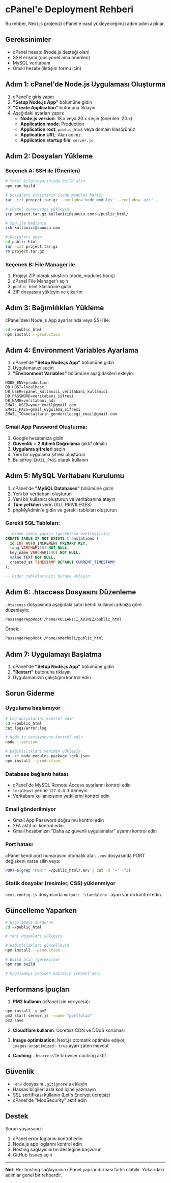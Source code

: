 # cPanel'e Deployment Rehberi

Bu rehber, Next.js projenizi cPanel'e nasıl yükleyeceğinizi adım adım açıklar.

## Gereksinimler

- cPanel hesabı (Node.js desteği olan)
- SSH erişimi (opsiyonel ama önerilen)
- MySQL veritabanı
- Gmail hesabı (iletişim formu için)

## Adım 1: cPanel'de Node.js Uygulaması Oluşturma

1. cPanel'e giriş yapın
2. **"Setup Node.js App"** bölümüne gidin
3. **"Create Application"** butonuna tıklayın
4. Aşağıdaki ayarları yapın:
   - **Node.js version**: 18.x veya 20.x seçin (önerilen: 20.x)
   - **Application mode**: Production
   - **Application root**: `public_html` veya domain klasörünüz
   - **Application URL**: Alan adınız
   - **Application startup file**: `server.js`

## Adım 2: Dosyaları Yükleme

### Seçenek A: SSH ile (Önerilen)

```bash
# Yerel bilgisayarınızda build alın
npm run build

# Dosyaları sıkıştırın (node_modules hariç)
tar -czf project.tar.gz --exclude='node_modules' --exclude='.git' .

# cPanel sunucusuna yükleyin
scp project.tar.gz kullanici@sunucu.com:~/public_html/

# SSH ile bağlanın
ssh kullanici@sunucu.com

# Dosyaları açın
cd public_html
tar -xzf project.tar.gz
rm project.tar.gz
```

### Seçenek B: File Manager ile

1. Projeyi ZIP olarak sıkıştırın (node_modules hariç)
2. cPanel File Manager'ı açın
3. `public_html` klasörüne gidin
4. ZIP dosyasını yükleyin ve çıkartın

## Adım 3: Bağımlılıkları Yükleme

cPanel'deki Node.js App ayarlarında veya SSH ile:

```bash
cd ~/public_html
npm install --production
```

## Adım 4: Environment Variables Ayarlama

1. cPanel'de **"Setup Node.js App"** bölümüne gidin
2. Uygulamanızı seçin
3. **"Environment Variables"** bölümüne aşağıdakileri ekleyin:

```
NODE_ENV=production
DB_HOST=localhost
DB_USER=cpanel_kullanici_veritabani_kullanici
DB_PASSWORD=veritabani_sifresi
DB_NAME=veritabani_adi
EMAIL_USER=your_email@gmail.com
EMAIL_PASS=gmail_uygulama_sifresi
EMAIL_TO=mesajlarin_gonderilecegi_email@gmail.com
```

### Gmail App Password Oluşturma:

1. Google hesabınıza gidin
2. **Güvenlik** > **2 Adımlı Doğrulama** (aktif olmalı)
3. **Uygulama şifreleri** seçin
4. Yeni bir uygulama şifresi oluşturun
5. Bu şifreyi `EMAIL_PASS` olarak kullanın

## Adım 5: MySQL Veritabanı Kurulumu

1. cPanel'de **"MySQL Databases"** bölümüne gidin
2. Yeni bir veritabanı oluşturun
3. Yeni bir kullanıcı oluşturun ve veritabanına atayın
4. **Tüm yetkiler**i verin (ALL PRIVILEGES)
5. phpMyAdmin'e gidin ve gerekli tabloları oluşturun

### Gerekli SQL Tabloları:

```sql
-- Örnek tablo yapısı (gerekirse özelleştirin)
CREATE TABLE IF NOT EXISTS translations (
  id INT AUTO_INCREMENT PRIMARY KEY,
  lang VARCHAR(10) NOT NULL,
  key_name VARCHAR(100) NOT NULL,
  value TEXT NOT NULL,
  created_at TIMESTAMP DEFAULT CURRENT_TIMESTAMP
);

-- Diğer tablolarınızı buraya ekleyin
```

## Adım 6: .htaccess Dosyasını Düzenleme

`.htaccess` dosyasında aşağıdaki satırı kendi kullanıcı adınıza göre düzenleyin:

```apache
PassengerAppRoot /home/KULLANICI_ADINIZ/public_html
```

Örnek:
```apache
PassengerAppRoot /home/omerhali/public_html
```

## Adım 7: Uygulamayı Başlatma

1. cPanel'de **"Setup Node.js App"** bölümüne gidin
2. **"Restart"** butonuna tıklayın
3. Uygulamanızın çalıştığını kontrol edin

## Sorun Giderme

### Uygulama başlamıyor

```bash
# Log dosyalarını kontrol edin
cd ~/public_html
cat logs/error.log

# Node.js versiyonunu kontrol edin
node --version

# Bağımlılıkları yeniden yükleyin
rm -rf node_modules package-lock.json
npm install --production
```

### Database bağlantı hatası

- cPanel'de MySQL Remote Access ayarlarını kontrol edin
- `localhost` yerine `127.0.0.1` deneyin
- Veritabanı kullanıcısının yetkilerini kontrol edin

### Email gönderilmiyor

- Gmail App Password doğru mu kontrol edin
- 2FA aktif mi kontrol edin
- Gmail hesabınızın "Daha az güvenli uygulamalar" ayarını kontrol edin

### Port hatası

cPanel kendi port numarasını otomatik atar. `.env` dosyasında PORT değişkeni varsa silin veya:

```bash
PORT=$(grep "PORT" ~/public_html/.env | cut -d '=' -f2)
```

### Statik dosyalar (resimler, CSS) yüklenmiyor

`next.config.js` dosyasında `output: 'standalone'` ayarı var mı kontrol edin.

## Güncelleme Yaparken

```bash
# Uygulamayı durdurun
cd ~/public_html

# Yeni dosyaları yükleyin

# Bağımlılıkları güncelleyin
npm install --production

# Build alın (gerekirse)
npm run build

# Uygulamayı yeniden başlatın (cPanel'den)
```

## Performans İpuçları

1. **PM2 kullanın** (cPanel izin veriyorsa):
```bash
npm install -g pm2
pm2 start server.js --name "portfolio"
pm2 save
```

2. **Cloudflare kullanın**: Ücretsiz CDN ve DDoS koruması

3. **Image optimization**: Next.js otomatik optimize ediyor, `images.unoptimized: true` ayarı zaten mevcut

4. **Caching**: `.htaccess`'te browser caching aktif

## Güvenlik

- `.env` dosyasını `.gitignore`'a ekleyin
- Hassas bilgileri asla kod içine yazmayın
- SSL sertifikası kullanın (Let's Encrypt ücretsiz)
- cPanel'de "ModSecurity" aktif edin

## Destek

Sorun yaşarsanız:
1. cPanel error loglarını kontrol edin
2. Node.js app loglarını kontrol edin
3. Hosting sağlayıcınızın desteğine başvurun
4. GitHub Issues açın

---

**Not**: Her hosting sağlayıcının cPanel yapılandırması farklı olabilir. Yukarıdaki adımlar genel bir rehberdir.
